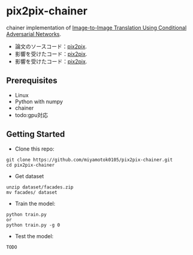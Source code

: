 # pix2pix-chainer

chainer implementation of [Image-to-Image Translation Using Conditional Adversarial Networks](https://arxiv.org/pdf/1611.07004v1.pdf).

- 論文のソースコード：[pix2pix](https://phillipi.github.io/pix2pix/).
- 影響を受けたコード：[pix2pix](https://github.com/mrzhu-cool/pix2pix-pytorch/).
- 影響を受けたコード：[pix2pix](https://github.com/pfnet-research/chainer-pix2pix/).


## Prerequisites

+ Linux
+ Python with numpy
+ chainer
+ todo:gpu対応

## Getting Started

+ Clone this repo:

```
git clone https://github.com/miyamotok0105/pix2pix-chainer.git
cd pix2pix-chainer
```

+ Get dataset

```
unzip dataset/facades.zip
mv facades/ dataset
```


+ Train the model:

```
python train.py
or
python train.py -g 0
```


+ Test the model:

```
TODO
```



